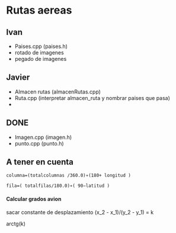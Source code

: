 # Rutas aereas

## Ivan
- Paises.cpp (paises.h)
- rotado de imagenes 
- pegado de imagenes
## Javier
- Almacen rutas (almacenRutas.cpp)
- Ruta.cpp (interpretar almacen_ruta y nombrar paises que pasa)
- 

## DONE
- Imagen.cpp (imagen.h)
- punto.cpp (punto.h)

## A tener en cuenta
`` columna=(totalcolumnas /360.0)∗(180+ longitud ) ``

`` fila=( totalfilas/180.0)∗( 90−latitud ) ``

#### Calcular grados avion
sacar constante de desplazamiento (x_2 - x_1)/(y_2 - y_1) = k

arctg(k)